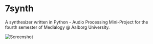 # 7synth
A synthesizer written in Python - Audio Processing Mini-Project for the fourth semester of Medialogy @ Aalborg University.

![Screenshot](https://www.dropbox.com/s/6y0lyx7y3rwnckx/screenshot1.jpg?dl=0&raw=1)
